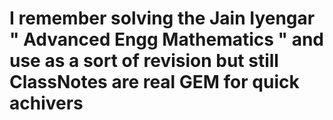 # I remember solving the Jain Iyengar " Advanced Engg Mathematics " and use as a sort of revision but still ClassNotes are real GEM for quick achivers 
